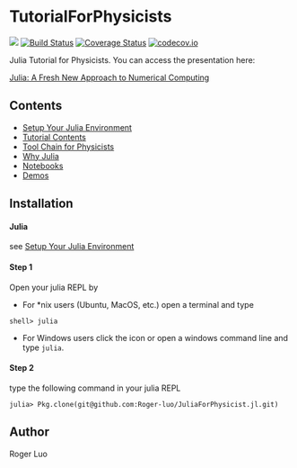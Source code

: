 # TutorialForPhysicists

[![][docs-latest-img]][docs-latest-url]
[![Build Status](travis-master-img)](travis-master-url)
[![Coverage Status](coveralls-master-img)](coveralls-master-url)
[![codecov.io](codcov-master-img)](codcov-master-url)


Julia Tutorial for Physicists. You can access the presentation here:

[Julia: A Fresh New Approach to Numerical Computing](http://104.224.129.42/slides/the-julia-language/)

## Contents

- [Setup Your Julia Environment](/docs/src/install.md)
- [Tutorial Contents](/docs/src/demo/README.md)
- [Tool Chain for Physicists](/docs/src/toolchain.md)
- [Why Julia](/docs/src/before/why.md)
- [Notebooks](/notebooks/README.md)
- [Demos](/src/README.md)

## Installation

#### Julia

see [Setup Your Julia Environment](/docs/src/install.md)

#### Step 1
Open your julia REPL by

- For *nix users (Ubuntu, MacOS, etc.) open a terminal and type

```shell
shell> julia
```

- For Windows users click the icon or open a windows command line and type `julia`.

#### Step 2

type the following command in your julia REPL

```julia-repl
julia> Pkg.clone(git@github.com:Roger-luo/JuliaForPhysicist.jl.git)
```

## Author

Roger Luo


[docs-latest-img]: https://img.shields.io/badge/docs-latest-blue.svg
[docs-latest-url]: http://rogerluo.me/TutorialForPhysicists.jl/latest

[docs-stable-img]: https://img.shields.io/badge/docs-stable-blue.svg
[docs-stable-url]: http://rogerluo.me/TutorialForPhysicists.jl/stable

[travis-master-img]:
https://travis-ci.org/Roger-luo/TutorialForPhysicists.jl.svg?branch=master
[travis-master-url]:
https://travis-ci.org/Roger-luo/TutorialForPhysicists.jl

[coveralls-master-img]:
https://coveralls.io/repos/Roger-luo/TutorialForPhysicists.jl/badge.svg?branch=master&service=github
[coveralls-master-url]:
https://coveralls.io/github/Roger-luo/TutorialForPhysicists.jl?branch=master

[codcov-master-img]:
http://codecov.io/github/Roger-luo/TutorialForPhysicists.jl/coverage.svg?branch=master
[codcov-master-url]:
http://codecov.io/github/Roger-luo/TutorialForPhysicists.jl?branch=master